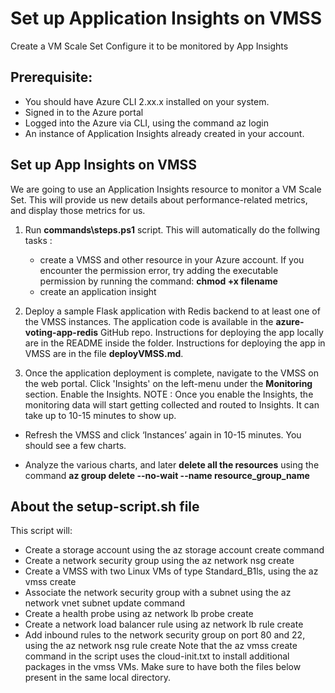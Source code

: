 Set up Application Insights on VMSS
=
Create a VM Scale Set Configure it to be monitored by App Insights

## Prerequisite:
- You should have Azure CLI 2.xx.x installed on your system.
- Signed in to the Azure portal
- Logged into the Azure via CLI, using the command az login
- An instance of Application Insights already created in your account.


## Set up App Insights on VMSS
We are going to use an Application Insights resource to monitor a VM Scale Set. This will provide us new details about performance-related metrics, and display those metrics for us.

1. Run **commands\steps.ps1** script. This will automatically do the follwing tasks :
    - create a VMSS and other resource in your Azure account. If you encounter the permission error, try adding the executable permission by running the command: **chmod +x filename**
    - create an application insight

2. Deploy a sample Flask application with Redis backend to at least one of the VMSS instances. The application code is available in the **azure-voting-app-redis** GitHub repo. Instructions for deploying the app locally are in the README inside the folder. Instructions for deploying the app in VMSS are in the file **deployVMSS.md**.

3. Once the application deployment is complete, navigate to the VMSS on the web portal. Click 'Insights' on the left-menu under the **Monitoring** section. Enable the Insights. NOTE : Once you enable the Insights, the monitoring data will start getting collected and routed to Insights. It can take up to 10-15 minutes to show up.

- Refresh the VMSS and click ‘Instances’ again in 10-15 minutes. You should see a few charts.

- Analyze the various charts, and later **delete all the resources** using the command **az group delete --no-wait --name resource_group_name**


## About the setup-script.sh file
This script will:

- Create a storage account using the az storage account create command
- Create a network security group using the az network nsg create
- Create a VMSS with two Linux VMs of type Standard_B1ls, using the az vmss create
- Associate the network security group with a subnet using the az network vnet subnet update command
- Create a health probe using az network lb probe create
- Create a network load balancer rule using az network lb rule create
- Add inbound rules to the network security group on port 80 and 22, using the az network nsg rule create
Note that the az vmss create command in the script uses the cloud-init.txt to install additional packages in the vmss VMs. Make sure to have both the files below present in the same local directory.